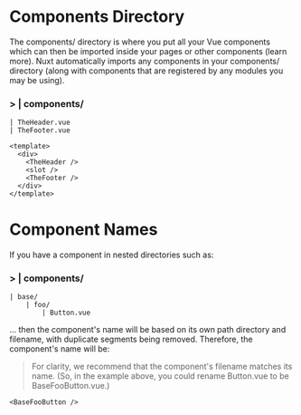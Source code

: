 # Components Directory

The components/ directory is where you put all your Vue components which can then be imported inside your pages or other
components (learn more).
Nuxt automatically imports any components in your components/ directory (along with components that are registered by
any modules you may be using).

### > | components/

    | TheHeader.vue
    | TheFooter.vue

```
<template>
  <div>
    <TheHeader />
    <slot />
    <TheFooter />
  </div>
</template>
```

# Component Names

If you have a component in nested directories such as:

### > | components/

    | base/
        | foo/
            | Button.vue

... then the component's name will be based on its own path directory and filename, with duplicate segments being
removed. Therefore, the component's name will be:

> For clarity, we recommend that the component's filename matches its name. (So, in the example above, you could rename
> Button.vue to be BaseFooButton.vue.)

```
<BaseFooButton />
```